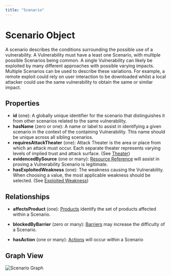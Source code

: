 ```yaml
---
title: "Scenario"
---
```


# Scenario Object

A scenario describes the conditions surrounding the possible use of a vulnerability. A Vulnerability must have a least one Scenario, with multiple possible Scenarios being common. A single Vulnerability can likely be exploited by many different approaches with possible varying impacts. Multiple Scenarios can be used to describe these variations. For example, a remote exploit could rely on user interaction to be downloaded whilst a local attacker could use the same vulnerability to obtain the same or similar impact.

## Properties
- **id** (one): A globally unique identifier for the scenario that distinguishes it from other scenarios related to the same vulnerability.
- **hasName** (zero or one): A name or label to assist in identifying a given scenario in the context of the containing Vulnerability. This name should be unique across all sibling scenarios.
- **requiresAttackTheater** (one): Attack Theater is the area or place from which an attack must occur. Each separate theater represents varying levels of implied trust and attack surface. (See [Theater](../values/theater.md))
- **evidencedBySource** (one or many):  [Resource Reference](../values/resource-reference.md) will assist in proving a Vulnerability Scenario is legitimate. 
- **hasExploitedWeakness** (one): The weakness causing the Vulnerability. When choosing a value, the most applicable weakness should be selected. (See [Exploited Weakness](../values/exploited-weakness.md))


## Relationships

- **affectsProduct** (one): [Products](product.md) identify the set of products affected within a Scenario.

- **blockedByBarrier** (zero or many): [Barriers](barrier.md) may increase the difficulty of a Scenario.

- **hasAction** (one or many): [Actions](action.md) will occur within a Scenario

## Graph View
![Scenario Graph](/figures/graphsnippets/ScenarioSnippet.png "Scenario Graph")